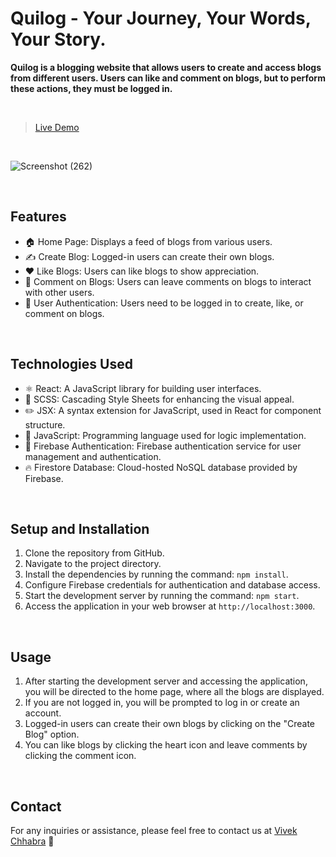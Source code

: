 # Quilog - Your Journey, Your Words, Your Story.

**Quilog is a blogging website that allows users to create and access blogs from different users. Users can like and comment on blogs, but to perform these actions, they must be logged in.**

<br>

> [Live Demo](https://quilog-red.vercel.app/)

<br>

![Screenshot (262)](https://github.com/vivek-chhabra/Quilog/assets/105328667/2da6194a-1bff-481f-95b8-c089f374e7f6)

<br>

## Features

- 🏠 Home Page: Displays a feed of blogs from various users.
- ✍️ Create Blog: Logged-in users can create their own blogs.
- ❤️ Like Blogs: Users can like blogs to show appreciation.
- 💬 Comment on Blogs: Users can leave comments on blogs to interact with other users.
- 👤 User Authentication: Users need to be logged in to create, like, or comment on blogs.

<br>

## Technologies Used

- ⚛️ React: A JavaScript library for building user interfaces.
- 🎨 SCSS: Cascading Style Sheets for enhancing the visual appeal.
- ✏️ JSX: A syntax extension for JavaScript, used in React for component structure.
- 🚀 JavaScript: Programming language used for logic implementation.
- 🔐 Firebase Authentication: Firebase authentication service for user management and authentication.
- 🔥 Firestore Database: Cloud-hosted NoSQL database provided by Firebase.

<br>

## Setup and Installation

1. Clone the repository from GitHub.
2. Navigate to the project directory.
3. Install the dependencies by running the command: `npm install`.
4. Configure Firebase credentials for authentication and database access.
5. Start the development server by running the command: `npm start`.
6. Access the application in your web browser at `http://localhost:3000`.

<br>

## Usage

1. After starting the development server and accessing the application, you will be directed to the home page, where all the blogs are displayed.
2. If you are not logged in, you will be prompted to log in or create an account.
3. Logged-in users can create their own blogs by clicking on the "Create Blog" option.
4. You can like blogs by clicking the heart icon and leave comments by clicking the comment icon.

<br>

## Contact

For any inquiries or assistance, please feel free to contact us at [Vivek Chhabra](vivekcb8642@gmail.com) 📧
